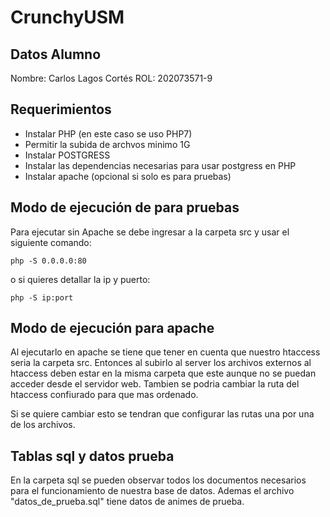 # CrunchyUSM

## Datos Alumno

Nombre: Carlos Lagos Cortés
ROL: 202073571-9

## Requerimientos

- Instalar PHP (en este caso se uso PHP7)
- Permitir la subida de archvos minimo 1G
- Instalar POSTGRESS
- Instalar las dependencias necesarias para usar postgress en PHP
- Instalar apache (opcional si solo es para pruebas)

## Modo de ejecución de para pruebas

Para ejecutar sin Apache se debe ingresar a la carpeta src y usar el siguiente comando:

```
php -S 0.0.0.0:80
```

o si quieres detallar la ip y puerto:

```
php -S ip:port
```

## Modo de ejecución para apache

Al ejecutarlo en apache se tiene que tener en cuenta que nuestro htaccess seria la carpeta src. Entonces al subirlo al server los archivos externos al htaccess deben estar en la misma carpeta que este aunque no se puedan acceder desde el servidor web. Tambien se podria cambiar la ruta del htaccess confiurado para que mas ordenado.

Si se quiere cambiar esto se tendran que configurar las rutas una por una de los archivos.

## Tablas sql y datos prueba

En la carpeta sql se pueden observar todos los documentos necesarios para el funcionamiento de nuestra base de datos.
Ademas el archivo "datos_de_prueba.sql" tiene datos de animes de prueba.
